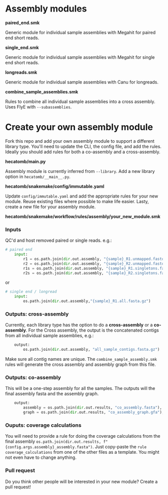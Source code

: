 # Assembly modules

__paired_end.smk__

Generic module for individual sample assemblies with Megahit for paired end short reads.

__single_end.smk__

Generic module for individual sample assemblies with Megahit for single end short reads.

__longreads.smk__

Generic module for individual sample assemblies with Canu for longreads.

__combine_sample_assemblies.smk__

Rules to combine all individual sample assemblies into a cross assembly.
Uses FlyE with `--subassemblies`.

# Create your own assembly module

Fork this repo and add your own assembly module to support a different library type.
You'll need to update the CLI, the config file, and add the rules.
Ideally you should add rules for both a co-assembly and a cross-assembly.

**hecatomb/__main__.py**

Assembly module is currently inferred from `--library`.
Add a new library option in `hecatomb/__main__.py`.

**hecatomb/snakemake/config/immutable.yaml**

Update `config/immutable.yaml` and add the appropriate rules for your new module.
Reuse existing files where possible to make life easier. 
Lasty, create a new file for your assembly module.

**hecatomb/snakemake/workflow/rules/assembly/your_new_module.smk**

### Inputs

QC'd and host removed paired or single reads. e.g.:

```python
# paired end
    input:
        r1 = os.path.join(dir.out.assembly, "{sample}_R1.unmapped.fastq.gz"),
        r2 = os.path.join(dir.out.assembly, "{sample}_R2.unmapped.fastq.gz"),
        r1s = os.path.join(dir.out.assembly, "{sample}_R1.singletons.fastq.gz"),
        r2s = os.path.join(dir.out.assembly, "{sample}_R2.singletons.fastq.gz")
```
or

```python
# single end / longread
    input:
        os.path.join(dir.out.assembly,"{sample}_R1.all.fasta.gz")
```

### Outputs: cross-assembly

Currently, each library type has the option to do a __cross-assembly__ or a __co-assembly__.
For the Cross assembly, the output is the concatenated contigs from all individual sample assemblies, e.g.:

```python
    output:
        os.path.join(dir.out.assembly, "all_sample_contigs.fasta.gz")
```

Make sure all contig names are unique.
The `combine_sample_assembly.smk` rules will generate the cross assembly and assembly graph from this file.

### Outputs: co-assembly

This will be a one-step assembly for all the samples.
The outputs will the final assembly fasta and the assembly graph.

```python
    output:
        assembly = os.path.join(dir.out.results, "co_assembly.fasta"),
        graph = os.path.join(dir.out.results, "co_assembly_graph.gfa"),
```

### Ouputs: coverage calculations

You will need to provide a rule for doing the coverage calculations from the final assembly
`os.path.join(dir.out.results, f"{config.args.assembly}_assembly.fasta")`.
Just copy-paste the `rule coverage_calculations` from one of the other files as a template.
You might not even have to change anything.

### Pull request

Do you think other people will be interested in your new module?
Create a pull request!
